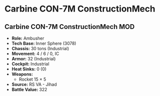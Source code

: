 # Carbine CON-7M ConstructionMech
## Carbine CON-7M ConstructionMech MOD
- **Role:** Ambusher
- **Tech Base:** Inner Sphere (3078)
- **Chassis:** 30 tons (Industrial)
- **Movement:** 4 / 6 / 0, IC
- **Armor:** 32 (Industrial)
- **Cockpit:** Industrial
- **Heat Sinks:** 0 (0)
- **Weapons:**
  - Rocket 15 × 5
- **Source:** RS VA - Jihad
- **Battle Value:** 322

